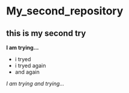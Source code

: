 # My_second_repository
## this is my second try

**I am trying...**

- i tryed
- i tryed again
- and again

*I am trying and trying...*


